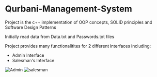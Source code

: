 # Qurbani-Management-System
Project is the c++ implementation of OOP concepts, SOLID principles and Software Design Patterns

Initially read data from Data.txt and Passwords.txt files

Project provides many functionalitites for 2 different interfaces including:

- Admin Interface
- Salesman's Interface

![Admin](https://user-images.githubusercontent.com/108095594/175529497-35c77002-e913-4f55-bd55-0fb8d9b5069f.png)
![salesman](https://user-images.githubusercontent.com/108095594/175529511-607f187c-2926-48f6-abce-432d3a0f9276.png)
